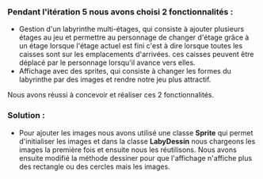 ### Pendant l'itération 5 nous avons choisi 2 fonctionnalités :
- Gestion d'un labyrinthe multi-étages, qui consiste à ajouter plusieurs étages au jeu et permettre au personnage de changer d'étage
  grâce à un étage lorsque l'étage actuel est fini c'est à dire lorsque toutes les caisses sont sur les emplacements d'arrivées.
  ces caisses peuvent être déplacé par le personnage lorsqu'il avance vers elles.
- Affichage avec des sprites, qui consiste à changer les formes du labyrinthe par des images et rendre notre jeu plus attractif.

Nous avons réussi à concevoir et réaliser ces 2 fonctionnalités.

### Solution :
- Pour ajouter les images nous avons utilisé une classe **Sprite** qui permet d'initialiser les images et dans la classe **LabyDessin**
  nous chargeons les images la première fois et ensuite nous les réutilisons. Nous avons ensuite modifié la méthode dessiner pour que l'affichage
  n'affiche plus des rectangle ou des cercles mais les images.
